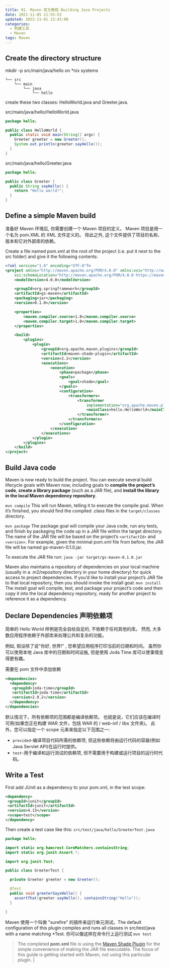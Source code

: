 ```yaml
---
title: 01. Maven-官方教程 Building Java Projects
date: 2021-11-05 11:55:53
updated: 2022-11-01 13:43:00
categories:
  - 构建工具
  - Maven
tags: Maven
---
```


## Create the directory structure

mkdir -p src/main/java/hello on *nix systems

```text
└── src
    └── main
        └── java
            └── hello
```

create these two classes: HelloWorld.java and Greeter.java.

src/main/java/hello/HelloWorld.java

<!-- more -->

```java
package hello;

public class HelloWorld {
  public static void main(String[] args) {
    Greeter greeter = new Greeter();
    System.out.println(greeter.sayHello());
  }
}
```

src/main/java/hello/Greeter.java

```java
package hello;

public class Greeter {
  public String sayHello() {
    return "Hello world!";
  }
}
```

## Define a simple Maven build

准备好 Maven 环境后, 你需要创建一个 Maven 项目的定义。 Maven 项目是用一个名为 pom.XML 的 XML 文件定义的。 除此之外, 这个文件提供了项目的名称、版本和它对外部库的依赖。

Create a file named pom.xml at the root of the project (i.e. put it next to the src folder) and give it the following contents:

```xml
<?xml version="1.0" encoding="UTF-8"?>
<project xmlns="http://maven.apache.org/POM/4.0.0" xmlns:xsi="http://www.w3.org/2001/XMLSchema-instance"
    xsi:schemaLocation="http://maven.apache.org/POM/4.0.0 https://maven.apache.org/xsd/maven-4.0.0.xsd">
    <modelVersion>4.0.0</modelVersion>

    <groupId>org.springframework</groupId>
    <artifactId>gs-maven</artifactId>
    <packaging>jar</packaging>
    <version>0.1.0</version>

    <properties>
        <maven.compiler.source>1.8</maven.compiler.source>
        <maven.compiler.target>1.8</maven.compiler.target>
    </properties>

    <build>
        <plugins>
            <plugin>
                <groupId>org.apache.maven.plugins</groupId>
                <artifactId>maven-shade-plugin</artifactId>
                <version>2.1</version>
                <executions>
                    <execution>
                        <phase>package</phase>
                        <goals>
                            <goal>shade</goal>
                        </goals>
                        <configuration>
                            <transformers>
                                <transformer
                                    implementation="org.apache.maven.plugins.shade.resource.ManifestResourceTransformer">
                                    <mainClass>hello.HelloWorld</mainClass>
                                </transformer>
                            </transformers>
                        </configuration>
                    </execution>
                </executions>
            </plugin>
        </plugins>
    </build>
</project>
```

## Build Java code

Maven is now ready to build the project. You can execute several build lifecycle goals with Maven now, including goals to **compile the project’s code**, **create a library package** (such as a JAR file), and **install the library in the local Maven dependency repository**.

`mvn compile`
This will run Maven, telling it to execute the compile goal. When it’s finished, you should find the compiled .class files in the `target/classes` directory.

`mvn package`
The package goal will compile your Java code, run any tests, and finish by packaging the code up in a JAR file within the target directory. The name of the JAR file will be based on the project’s `<artifactId>` and `<version>`. For example, given the minimal pom.xml file from before, the JAR file will be named gs-maven-0.1.0.jar.

To execute the JAR file run:
`java -jar target/gs-maven-0.1.0.jar`

Maven also maintains a repository of dependencies on your local machine (usually in a .m2/repository directory in your home directory) for quick access to project dependencies. If you’d like to install your project’s JAR file to that local repository, then you should invoke the install goal:
`mvn install`
The install goal will compile, test, and package your project’s code and then copy it into the local dependency repository, ready for another project to reference it as a dependency.

## Declare Dependencies 声明依赖项

简单的 Hello World 样例是完全自给自足的, 不依赖于任何其他的库。 然而, 大多数应用程序依赖于外部库来处理公共和复杂的功能。

例如, 假设除了说"你好, 世界!" , 您希望应用程序打印当前的日期和时间。 虽然你可以使用本地 Java 库中的日期和时间设施, 但是使用 Joda Time 库可以使事情变得更有趣。

需要在 pom 文件中添加依赖

```xml
<dependencies>
  <dependency>
   <groupId>joda-time</groupId>
   <artifactId>joda-time</artifactId>
   <version>2.9.2</version>
  </dependency>
</dependencies>
```

默认情况下，所有依赖项的范围都是编译依赖项。 也就是说，它们应该在编译时可用(如果您正在构建 WAR 文件，包括 WAR 的 / web-inf / libs 文件夹)。 此外，您可以指定一个 scope 元素来指定以下范围之一:

* `provided`-编译项目代码所需的依赖项, 但这些依赖将由运行代码的容器(例如 Java Servlet API)在运行时提供。
* `test`-用于编译和运行测试的依赖项, 但不需要用于构建或运行项目的运行时代码。

## Write a Test

First add JUnit as a dependency to your pom.xml, in the test scope:

```xml
<dependency>
 <groupId>junit</groupId>
 <artifactId>junit</artifactId>
 <version>4.13</version>
 <scope>test</scope>
</dependency>
```

Then create a test case like this:
`src/test/java/hello/GreeterTest.java`

```java
package hello;

import static org.hamcrest.CoreMatchers.containsString;
import static org.junit.Assert.*;

import org.junit.Test;

public class GreeterTest {

  private Greeter greeter = new Greeter();

  @Test
  public void greeterSaysHello() {
    assertThat(greeter.sayHello(), containsString("Hello"));
  }

}
```

Maven 使用一个叫做 "surefire" 的插件来运行单元测试。The default configuration of this plugin compiles and runs all classes in src/test/java with a name matching *Test. 你可以像这样在命令行上运行测试
`mvn test`

> The completed **pom.xml** file is using the [Maven Shade Plugin](https://maven.apache.org/plugins/maven-shade-plugin/) for the simple convenience of making the JAR file executable. The focus of this guide is getting started with Maven, not using this particular plugin. |
